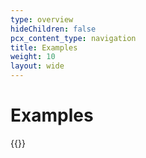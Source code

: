 ```yaml
---
type: overview
hideChildren: false
pcx_content_type: navigation
title: Examples
weight: 10
layout: wide
---
```


# Examples

{{<list-examples>}}

